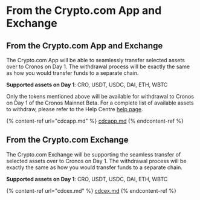 # From the Crypto.com App and Exchange

## From the Crypto.com App and Exchange

The Crypto.com App will be able to seamlessly transfer selected assets over to Cronos on Day 1. The withdrawal process will be exactly the same as how you would transfer funds to a separate chain.

**Supported assets on Day 1**: CRO, USDT, USDC, DAI, ETH, WBTC

Only the tokens mentioned above will be available for withdrawal to Cronos on Day 1 of the Cronos Mainnet Beta. For a complete list of available assets to withdraw, please refer to the Help Centre [help page](https://help.crypto.com/en/articles/5978017-what-should-i-know-about-cryptocurrency-deposits-and-withdrawals).

{% content-ref url="cdcapp.md" %}
[cdcapp.md](cdcapp.md)
{% endcontent-ref %}

## From the Crypto.com Exchange

The Crypto.com Exchange will be supporting the seamless transfer of selected assets over to Cronos on Day 1. The withdrawal process will be exactly the same as how you would transfer funds to a separate chain.

**Supported assets on Day 1**: CRO, USDT, USDC, DAI, ETH, WBTC

{% content-ref url="cdcex.md" %}
[cdcex.md](cdcex.md)
{% endcontent-ref %}
